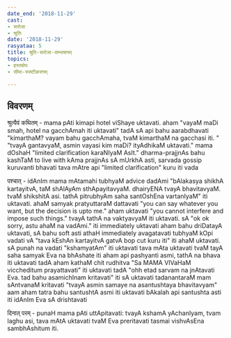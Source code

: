 ```yaml
---
date_end: '2018-11-29'
cast:
- सरोजा
- श्रुतिः
date: '2018-11-29'
rasyataa: 5
title: श्रुति-सरोजा-सम्भाषणम्
topics:
- हस्तक्षेपः
- सीमा-स्पष्टीकरणम्

---
```


## विवरणम्
श्रुत्यैवं कथितम् -
mama pAti kimapi hotel viShaye uktavati.
aham "vayaM maDi smah, hotel na gacchAmah iti uktavati"
tadA sA api bahu aarabdhavati "kimarthaM? vayam bahu gacchAmaha, tvaM kimarthaM na gacchasi iti. "
"tvayA gantavyaM, asmin vayasi kim maDi? ityAdhikaM uktavati."
mama dOshaH "limited clarification karaNIyaM AsIt."
dharma-prajjnAs bahu kashTaM to live with kAma prajjnAs
sA mUrkhA asti, sarvada gossip kuruvanti bhavati
tava mAtre api "limited clarification" kuru iti vada

पश्चात् -
idAnIm mama mAtamahi tubhyaM advice dadAmi "bAlakasya shikhA kartayitvA, taM shAlAyAm sthApayitavyaM. dhairyENA tvayA bhavitavyaM. tvaM shikshitA asi. tathA pitrubhyAm saha santOshEna vartanIyaM" iti uktavati.
ahaM samyak pratyuttaraM dattavati "you can say whatever you want, but the decision is upto me."
aham uktavati "you cannot interfere and impose such things."
tvayA tathA na vaktyavyaM iti uktavati.
sA "ok ok sorry, astu ahaM na vadAmi."
iti immediately uktavati
aham bahu driDatayA uktavati, sA bahu soft asti
athaH immediately avagatavati
tubhyaM kOpi vadati vA "tava kEshAn kartayitvA gatvA bop cut kuru iti"
iti ahaM uktavati.
sA punah na vadati
"kshamyatAm" iti uktavati
tava mAta uktavati tvaM tayA saha samyak Eva na bhAshate iti
aham api pashyanti asmi, tathA na bhava
iti uktavati
tadA aham kathaM chit rudhitva "Sa MAMA VIVaHaM viccheditum prayattavati"
iti uktavati
tadA "ohh etad sarvam na jnAtavati Eva. tad bahu asamichInam kritavati" iti sA uktavati
tadanantaraM mam sAntvanaM kritavati
"tvayA asmin samaye na asantushtaya bhavitavyam"
aam
aham tatra bahu santushtA asmi iti uktavati
bAkalah api santushta asti iti idAnIm Eva sA drishtavati

दिनात् परम् - punaH mama pAti uttApitavati: tvayA kshamA yAchanIyam, tvam laghu asi, tava mAtA uktavati tvaM Eva preritavati tasmai vishvAsEna sambhAshitum iti.

